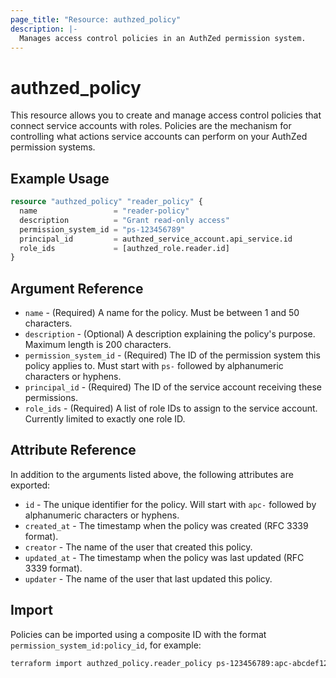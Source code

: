 ```yaml
---
page_title: "Resource: authzed_policy"
description: |-
  Manages access control policies in an AuthZed permission system.
---
```


# authzed_policy

This resource allows you to create and manage access control policies that connect service accounts with roles. Policies are the mechanism for controlling what actions service accounts can perform on your AuthZed permission systems.

## Example Usage

```terraform
resource "authzed_policy" "reader_policy" {
  name                 = "reader-policy"
  description          = "Grant read-only access"
  permission_system_id = "ps-123456789"
  principal_id         = authzed_service_account.api_service.id
  role_ids             = [authzed_role.reader.id]
}
```

## Argument Reference

* `name` - (Required) A name for the policy. Must be between 1 and 50 characters.
* `description` - (Optional) A description explaining the policy's purpose. Maximum length is 200 characters.
* `permission_system_id` - (Required) The ID of the permission system this policy applies to. Must start with `ps-` followed by alphanumeric characters or hyphens.
* `principal_id` - (Required) The ID of the service account receiving these permissions.
* `role_ids` - (Required) A list of role IDs to assign to the service account. Currently limited to exactly one role ID.

## Attribute Reference

In addition to the arguments listed above, the following attributes are exported:

* `id` - The unique identifier for the policy. Will start with `apc-` followed by alphanumeric characters or hyphens.
* `created_at` - The timestamp when the policy was created (RFC 3339 format).
* `creator` - The name of the user that created this policy.
* `updated_at` - The timestamp when the policy was last updated (RFC 3339 format).
* `updater` - The name of the user that last updated this policy.

## Import

Policies can be imported using a composite ID with the format `permission_system_id:policy_id`, for example:

```bash
terraform import authzed_policy.reader_policy ps-123456789:apc-abcdef123456
``` 
